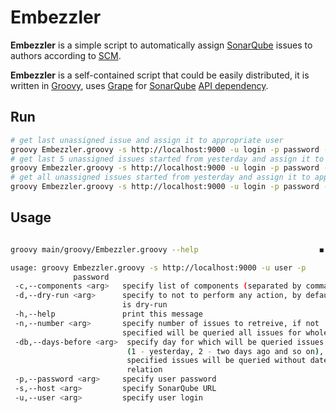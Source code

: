 Embezzler
==============

**Embezzler** is a simple script to automatically assign [SonarQube](http://www.sonarqube.org/) issues to authors according to [SCM](http://en.wikipedia.org/wiki/Software_configuration_management).

**Embezzler** is a self-contained script that could be easily distributed, it is written in [Groovy](http://groovy.codehaus.org/), uses [Grape](http://groovy.codehaus.org/Grape) for [SonarQube](http://www.sonarqube.org/) [API dependency](http://docs.codehaus.org/display/SONAR/Using+the+Web+Service+Java+client).

Run
--------

```bash
# get last unassigned issue and assign it to appropriate user
groovy Embezzler.groovy -s http://localhost:9000 -u login -p password -c 'project1,project2' -n 1 --dry-run false
# get last 5 unassigned issues started from yesterday and assign it to appropriate users
groovy Embezzler.groovy -s http://localhost:9000 -u login -p password -c 'project1,project2' -n 5 -db 1 --dry-run false
# get all unassigned issues started from yesterday and assign it to appropriate users
groovy Embezzler.groovy -s http://localhost:9000 -u login -p password -c 'project1,project2' -db 1 --dry-run false
```

Usage
-----

```bash

groovy main/groovy/Embezzler.groovy --help                           ◼

usage: groovy Embezzler.groovy -s http://localhost:9000 -u user -p
              password
 -c,--components <arg>   specify list of components (separated by comma)
 -d,--dry-run <arg>      specify to not to perform any action, by default
                         is dry-run
 -h,--help               print this message
 -n,--number <arg>       specify number of issues to retreive, if not 
                         specified will be queried all issues for whole day
 -db,--days-before <arg>  specify day for which will be queried issues
                          (1 - yesterday, 2 - two days ago and so on), if not 
                          specified issues will be queried without date 
                          relation
 -p,--password <arg>     specify user password
 -s,--host <arg>         specify SonarQube URL
 -u,--user <arg>         specify user login

```
